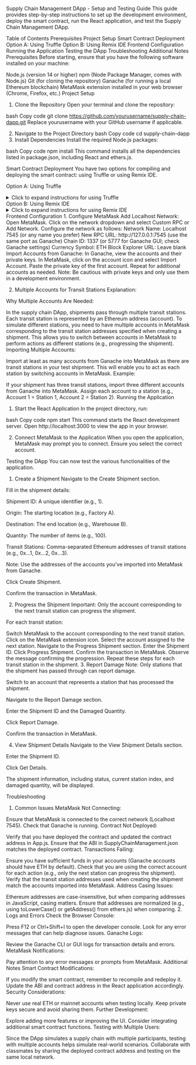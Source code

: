 Supply Chain Management DApp - Setup and Testing Guide
This guide provides step-by-step instructions to set up the development environment, deploy the smart contract, run the React application, and test the Supply Chain Management DApp.

Table of Contents
Prerequisites
Project Setup
Smart Contract Deployment
Option A: Using Truffle
Option B: Using Remix IDE
Frontend Configuration
Running the Application
Testing the DApp
Troubleshooting
Additional Notes
Prerequisites
Before starting, ensure that you have the following software installed on your machine:

Node.js (version 14 or higher)
npm (Node Package Manager, comes with Node.js)
Git (for cloning the repository)
Ganache (for running a local Ethereum blockchain)
MetaMask extension installed in your web browser (Chrome, Firefox, etc.)
Project Setup
1. Clone the Repository
Open your terminal and clone the repository:

bash
Copy code
git clone https://github.com/yourusername/supply-chain-dapp.git
Replace yourusername with your GitHub username if applicable.

2. Navigate to the Project Directory
bash
Copy code
cd supply-chain-dapp
3. Install Dependencies
Install the required Node.js packages:

bash
Copy code
npm install
This command installs all the dependencies listed in package.json, including React and ethers.js.

Smart Contract Deployment
You have two options for compiling and deploying the smart contract: using Truffle or using Remix IDE.

Option A: Using Truffle
<details> <summary>Click to expand instructions for using Truffle</summary>
1. Install Truffle (if not already installed)
We will use Truffle to compile and deploy the smart contract.

bash
Copy code
npm install -g truffle
2. Start Ganache
Open Ganache to run a local Ethereum blockchain:

GUI Version:
Download and install Ganache from Truffle Suite.
Open Ganache and click on Quickstart Ethereum to start a new workspace.
CLI Version:
Install Ganache CLI:
bash
Copy code
npm install -g ganache-cli
Start Ganache CLI:
bash
Copy code
ganache-cli
3. Configure Truffle
Create a truffle-config.js file in the root directory with the following content:

javascript
Copy code
module.exports = {
  networks: {
    development: {
      host: "127.0.0.1", // Localhost
      port: 7545,        // Ganache GUI default port (use 8545 if using Ganache CLI)
      network_id: "*"    // Match any network id
    },
  },
  // Configure your compilers
  compilers: {
    solc: {
      version: "0.8.0", // Specify the Solidity compiler version
    },
  },
};
4. Create the Smart Contract
Create a contracts directory and add SupplyChainManagement.sol with your smart contract code.

5. Compile the Smart Contract
bash
Copy code
truffle compile
Ensure that the contract compiles without errors.

6. Deploy the Smart Contract
Create a migration script in the migrations directory (e.g., 2_deploy_contracts.js):

javascript
Copy code
const SupplyChainManagement = artifacts.require("SupplyChainManagement");

module.exports = function (deployer) {
  deployer.deploy(SupplyChainManagement);
};
Deploy the contract to the local Ganache blockchain:

bash
Copy code
truffle migrate --reset
After deployment, note the contract address displayed in the console output.

</details>
Option B: Using Remix IDE
<details> <summary>Click to expand instructions for using Remix IDE</summary>
If you prefer not to use Truffle, you can use Remix IDE to compile and deploy the smart contract.

1. Start Ganache
Ensure that Ganache is running:

Open Ganache and start a new workspace or use an existing one.
Note the RPC Server address (e.g., HTTP://127.0.0.1:7545).
2. Open Remix IDE
Go to Remix IDE in your web browser.
3. Connect Remix to Ganache
In Remix, click on the "Deploy & Run Transactions" tab on the left sidebar (represented by a Ethereum logo).
Under Environment, select "Web3 Provider".
A prompt will appear asking for the Web3 provider endpoint.
Enter the Ganache RPC server address (e.g., http://127.0.0.1:7545) and click OK.
4. Import the Smart Contract
In Remix's File Explorer, create a new file named SupplyChainManagement.sol.
Copy and paste your smart contract code into this file.
5. Compile the Smart Contract
Click on the "Solidity Compiler" tab on the left sidebar (represented by a gavel icon).
Ensure the compiler version matches the version specified in your smart contract (e.g., 0.8.0).
Click Compile SupplyChainManagement.sol.
6. Deploy the Smart Contract
Go back to the "Deploy & Run Transactions" tab.
Under Contract, ensure SupplyChainManagement is selected.
Click Deploy.
The contract will be deployed to the Ganache blockchain.
After deployment, the deployed contract will appear under Deployed Contracts.
Expand the deployed contract, and you'll find the contract address.
7. Retrieve the Contract ABI
In the File Explorer, find the artifacts folder (if generated) or use the Compilation Details:

Click on the "Solidity Compiler" tab.
After compiling, click on the ABI button to copy the ABI.
Paste the ABI into a new JSON file named SupplyChainManagement.json in your React app's src/contracts directory.
8. Update the Contract Address and ABI in the React App
In your React application's src directory:

Update Contract Address:

In App.js, replace the placeholder contract address with the one obtained from the deployment step:

javascript
Copy code
// Replace with your deployed contract address
const contractAddress = 'YOUR_DEPLOYED_CONTRACT_ADDRESS';
Update ABI:

Replace the content of SupplyChainManagement.json in src/contracts with the ABI you copied from Remix.
</details>
Frontend Configuration
1. Configure MetaMask
Add Localhost Network:
Open MetaMask.
Click on the network dropdown and select Custom RPC or Add Network.
Configure the network as follows:
Network Name: Localhost 7545 (or any name you prefer)
New RPC URL: http://127.0.0.1:7545 (use the same port as Ganache)
Chain ID: 1337 (or 5777 for Ganache GUI; check Ganache settings)
Currency Symbol: ETH
Block Explorer URL: Leave blank
Import Accounts from Ganache:
In Ganache, view the accounts and their private keys.
In MetaMask, click on the account icon and select Import Account.
Paste the private key of the first account.
Repeat for additional accounts as needed.
Note: Be cautious with private keys and only use them in a development environment.

2. Multiple Accounts for Transit Stations
Explanation:

Why Multiple Accounts Are Needed:

In the supply chain DApp, shipments pass through multiple transit stations.
Each transit station is represented by an Ethereum address (account).
To simulate different stations, you need to have multiple accounts in MetaMask corresponding to the transit station addresses specified when creating a shipment.
This allows you to switch between accounts in MetaMask to perform actions as different stations (e.g., progressing the shipment).
Importing Multiple Accounts:

Import at least as many accounts from Ganache into MetaMask as there are transit stations in your test shipment.
This will enable you to act as each station by switching accounts in MetaMask.
Example:

If your shipment has three transit stations, import three different accounts from Ganache into MetaMask.
Assign each account to a station (e.g., Account 1 = Station 1, Account 2 = Station 2).
Running the Application
1. Start the React Application
In the project directory, run:

bash
Copy code
npm start
This command starts the React development server. Open http://localhost:3000 to view the app in your browser.

2. Connect MetaMask to the Application
When you open the application, MetaMask may prompt you to connect. Ensure you select the correct account.

Testing the DApp
You can now test the various functionalities of the application.

1. Create a Shipment
Navigate to the Create Shipment section.

Fill in the shipment details:

Shipment ID: A unique identifier (e.g., 1).

Origin: The starting location (e.g., Factory A).

Destination: The end location (e.g., Warehouse B).

Quantity: The number of items (e.g., 100).

Transit Stations: Comma-separated Ethereum addresses of transit stations (e.g., 0x...1, 0x...2, 0x...3).

Note: Use the addresses of the accounts you've imported into MetaMask from Ganache.

Click Create Shipment.

Confirm the transaction in MetaMask.

2. Progress the Shipment
Important: Only the account corresponding to the next transit station can progress the shipment.

For each transit station:

Switch MetaMask to the account corresponding to the next transit station.
Click on the MetaMask extension icon.
Select the account assigned to the next station.
Navigate to the Progress Shipment section.
Enter the Shipment ID.
Click Progress Shipment.
Confirm the transaction in MetaMask.
Observe the message confirming the progression.
Repeat these steps for each transit station in the shipment.
3. Report Damage
Note: Only stations that the shipment has passed through can report damage.

Switch to an account that represents a station that has processed the shipment.

Navigate to the Report Damage section.

Enter the Shipment ID and the Damaged Quantity.

Click Report Damage.

Confirm the transaction in MetaMask.

4. View Shipment Details
Navigate to the View Shipment Details section.

Enter the Shipment ID.

Click Get Details.

The shipment information, including status, current station index, and damaged quantity, will be displayed.

Troubleshooting
1. Common Issues
MetaMask Not Connecting:

Ensure that MetaMask is connected to the correct network (Localhost 7545).
Check that Ganache is running.
Contract Not Deployed:

Verify that you have deployed the contract and updated the contract address in App.js.
Ensure that the ABI in SupplyChainManagement.json matches the deployed contract.
Transactions Failing:

Ensure you have sufficient funds in your accounts (Ganache accounts should have ETH by default).
Check that you are using the correct account for each action (e.g., only the next station can progress the shipment).
Verify that the transit station addresses used when creating the shipment match the accounts imported into MetaMask.
Address Casing Issues:

Ethereum addresses are case-insensitive, but when comparing addresses in JavaScript, casing matters.
Ensure that addresses are normalized (e.g., using toLowerCase() or getAddress() from ethers.js) when comparing.
2. Logs and Errors
Check the Browser Console:

Press F12 or Ctrl+Shift+I to open the developer console.
Look for any error messages that can help diagnose issues.
Ganache Logs:

Review the Ganache CLI or GUI logs for transaction details and errors.
MetaMask Notifications:

Pay attention to any error messages or prompts from MetaMask.
Additional Notes
Smart Contract Modifications:

If you modify the smart contract, remember to recompile and redeploy it.
Update the ABI and contract address in the React application accordingly.
Security Considerations:

Never use real ETH or mainnet accounts when testing locally.
Keep private keys secure and avoid sharing them.
Further Development:

Explore adding more features or improving the UI.
Consider integrating additional smart contract functions.
Testing with Multiple Users:

Since the DApp simulates a supply chain with multiple participants, testing with multiple accounts helps simulate real-world scenarios.
Collaborate with classmates by sharing the deployed contract address and testing on the same local network.